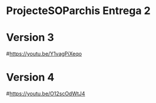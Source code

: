 # ProjecteSOParchis Entrega 2
# Version 3
#https://youtu.be/Y1vagPiXeqo 
# Version 4
#https://youtu.be/O12scOdWtJ4
